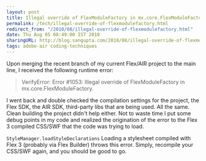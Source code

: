 ```yaml
---
layout: post
title: Illegal override of FlexModuleFactory in mx.core.FlexModuleFactory.
permalink: /tech/illegal-override-of-flexmodulefactory.html
redirect_from: "/2010/08/illegal-override-of-flexmodulefactory.html"
date: Thu Aug 05 08:49:00 IST 2010
sharingURL: http://blog.sangupta.com/2010/08/illegal-override-of-flexmodulefactory.html
tags: adobe-air coding-techniques
---
```


Upon merging the recent branch of my current Flex/AIR project to the main line, I received 
the following runtime error:

> VerifyError: Error #1053: Illegal override of FlexModuleFactory in mx.core.FlexModuleFactory.

I went back and double checked the compilation settings for the project, the Flex SDK, the AIR 
SDK, third-party libs that are being used. All the same. Clean building the project didn't help 
either. Not to waste time I put some debug points in my code and realized the origination of the 
error to the Flex 3 compiled CSS/SWF that the code was trying to load.

`StyleManager.loadStyleDeclarations` Loading a stylesheet compiled with Flex 3 (probably via Flex 
Builder) throws this error. Simply, recompile your CSS/SWF again, and you should be good to go.
